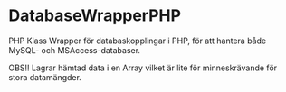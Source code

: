 # DatabaseWrapperPHP

PHP Klass
Wrapper för databaskopplingar i PHP, för att hantera både MySQL- och MSAccess-databaser.

OBS!! Lagrar hämtad data i en Array vilket är lite för minneskrävande för stora datamängder.
